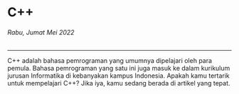 # C++
###### Rabu, Jumat Mei 2022

---

C++ adalah bahasa pemrograman yang umumnya dipelajari oleh para pemula. Bahasa pemrograman yang satu ini juga masuk ke dalam kurikulum jurusan Informatika di kebanyakan kampus Indonesia. Apakah kamu tertarik untuk mempelajari C++? Jika iya, kamu sedang berada di artikel yang tepat.
